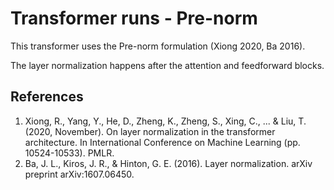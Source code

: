 # Transformer runs - Pre-norm

This transformer uses the Pre-norm formulation (Xiong 2020, Ba 2016).

The layer normalization happens after the attention and feedforward blocks.

## References

1. Xiong, R., Yang, Y., He, D., Zheng, K., Zheng, S., Xing, C., ... & Liu, T. (2020, November). On layer normalization in the transformer architecture. In International Conference on Machine Learning (pp. 10524-10533). PMLR.
2. Ba, J. L., Kiros, J. R., & Hinton, G. E. (2016). Layer normalization. arXiv preprint arXiv:1607.06450.